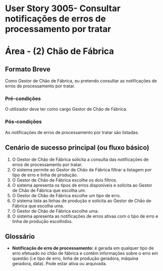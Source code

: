 # User Story 3005- Consultar notificações de erros de processamento por tratar

# Área - (2) Chão de Fábrica



## Formato Breve 

Como Gestor de Chão de Fábrica, eu pretendo consultar as notificações de erros de processamento por tratar.

### Pré-condições 

O utilizador deve ter como cargo Gestor de Chão de Fábrica.

### Pós-condições 

As notificações de erros de processamento por tratar são listadas.

## Cenário de sucesso principal (ou fluxo básico) 

1. O Gestor de Chão de Fábrica solicita a consulta das notificações de erros de processamento por tratar.
2. O sistema permite ao Gestor de Chão de Fábrica filtrar a listagem por tipo de erro e linha de produção.
3. O Gestor de Chão de Fábrica escolhe os dois filtros.
4. O sistema apresenta os tipos de erros disponíveis e solicita ao Gestor de Chão de Fábrica que escolha um.
5. O Gestor de Chão de Fábrica escolhe um tipo de erro.
6. O sistema lista as linhas de produção e solicita ao Gestor de Chão de Fábrica que escolha uma.
7. O Gestor de Chão de Fábrica escolhe uma.
8. O sistema apresenta as notificações de erros ativas com o tipo de erro e linha de produção escolhidos.

## Glossário

- **Notificação de erro de processamento:** é gerada em qualquer tipo de erro efetuado no chão de fábrica e contém informações sobre o erro em questão (i.e tipo de erro, linha de produção geradora, máquina geradora, data). Pode estar ativa ou arquivada.

